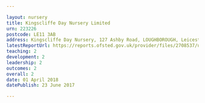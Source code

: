 ```yaml
---

layout: nursery
title: Kingscliffe Day Nursery Limited
urn: 223226
postcode: LE11 3AB
address: Kingscliffe Day Nursery, 127 Ashby Road, LOUGHBOROUGH, Leicestershire, LE11 3AB
latestReportUrl: https://reports.ofsted.gov.uk/provider/files/2708537/urn/223226.pdf
teaching: 2
development: 2
leadership: 2
outcomes: 2
overall: 2
date: 01 April 2018 
datePublish: 23 June 2017

---
```

